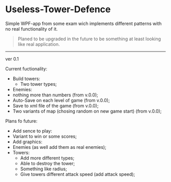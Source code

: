 # Useless-Tower-Defence

Simple WPF-app from some exam wich implements different patterns with no real functionality of it.
> Planed to be upgraded in the future to be something at least looking like real application.

---

ver 0.1

Current fuctionality:
* Build towers:
  * Two tower types;
 * Enemies:
  * nothing more than numbers (from v.0.0);
 * Auto-Save on each level of game (from v.0.0);
 * Save to xml file of the game (from v.0.0);
 * Two variants of map (chosing random on new game start) (from v.0.0);
 
 Plans fo future:
 * Add sence to play:
  * Variant to win or some scores;
 * Add graphics:
  * Enemies (as well add them as real enemies);
  * Towers:
    * Add more different types; 
	* Able to destroy the tower;
	* Something like radius;
	* Give towers different attack speed (add attack speed);
